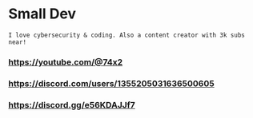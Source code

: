 # Small Dev

` I love cybersecurity & coding. Also a content creator with 3k subs near! `

### https://youtube.com/@74x2
### https://discord.com/users/1355205031636500605
### https://discord.gg/e56KDAJJf7
